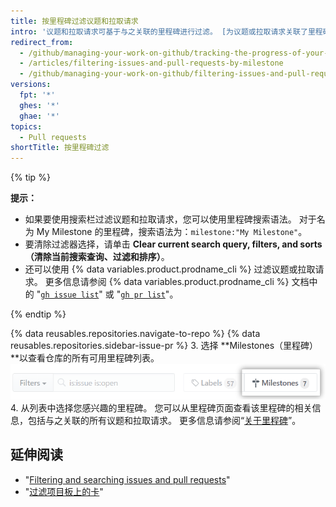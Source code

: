 ```yaml
---
title: 按里程碑过滤议题和拉取请求
intro: '议题和拉取请求可基于与之关联的里程碑进行过滤。 [为议题或拉取请求关联了里程碑](/articles/associating-milestones-with-issues-and-pull-requests) 后，您可以根据里程碑查找项目。 在里程碑中，您可以排列议题和拉取请求的优先级。'
redirect_from:
  - /github/managing-your-work-on-github/tracking-the-progress-of-your-work-with-milestones/filtering-issues-and-pull-requests-by-milestone
  - /articles/filtering-issues-and-pull-requests-by-milestone
  - /github/managing-your-work-on-github/filtering-issues-and-pull-requests-by-milestone
versions:
  fpt: '*'
  ghes: '*'
  ghae: '*'
topics:
  - Pull requests
shortTitle: 按里程碑过滤
---
```


{% tip %}

**提示：**

- 如果要使用搜索栏过滤议题和拉取请求，您可以使用里程碑搜索语法。 对于名为 My Milestone 的里程碑，搜索语法为：`milestone:"My Milestone"`。
- 要清除过滤器选择，请单击 **Clear current search query, filters, and sorts（清除当前搜索查询、过滤和排序）**。
-  还可以使用 {% data variables.product.prodname_cli %} 过滤议题或拉取请求。 更多信息请参阅 {% data variables.product.prodname_cli %} 文档中的 "[`gh issue list`](https://cli.github.com/manual/gh_issue_list)" 或 "[`gh pr list`](https://cli.github.com/manual/gh_pr_list)"。

{% endtip %}

{% data reusables.repositories.navigate-to-repo %}
{% data reusables.repositories.sidebar-issue-pr %}
3. 选择 **Milestones（里程碑）**以查看仓库的所有可用里程碑列表。 ![里程碑按钮](/assets/images/help/issues/issues_milestone_button.png)
4. 从列表中选择您感兴趣的里程碑。 您可以从里程碑页面查看该里程碑的相关信息，包括与之关联的所有议题和拉取请求。 更多信息请参阅“[关于里程碑](/articles/about-milestones)”。

## 延伸阅读

- "[Filtering and searching issues and pull requests](/issues/tracking-your-work-with-issues/filtering-and-searching-issues-and-pull-requests)"
- "[过滤项目板上的卡](/articles/filtering-cards-on-a-project-board)"
